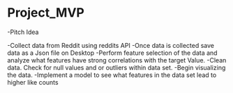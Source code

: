 # Project_MVP

-Pitch Idea

-Collect data from Reddit using reddits API
-Once data is collected save data as a Json file on Desktop
-Perform feature selection of the data and analyze what features have strong correlations with the target Value.
-Clean data. Check for null values and or outliers within data set. 
-Begin visualizing the data. 
-Implement a model to see what features in the data set lead to higher like counts

